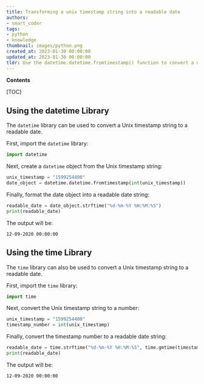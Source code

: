 ```yaml
---
title: Transforming a unix timestamp string into a readable date
authors:
- smart_coder
tags:
- python
- knowledge
thumbnail: images/python.png
created_at: 2023-01-30 00:00:00
updated_at: 2023-01-30 00:00:00
tldr: Use the datetime.datetime.fromtimestamp() function to convert a unix timestamp string to a readable date in Python.
---
```


**Contents**

[TOC]

## Using the datetime Library

The `datetime` library can be used to convert a Unix timestamp string to a readable date.

First, import the `datetime` library:

```python
import datetime
```

Next, create a `datetime` object from the Unix timestamp string:

```python
unix_timestamp = "1599254400"
date_object = datetime.datetime.fromtimestamp(int(unix_timestamp))
```

Finally, format the date object into a readable date string:

```python
readable_date = date_object.strftime("%d-%m-%Y %H:%M:%S")
print(readable_date)
```

The output will be:

```
12-09-2020 00:00:00
```

## Using the time Library

The `time` library can also be used to convert a Unix timestamp string to a readable date.

First, import the `time` library:

```python
import time
```

Next, convert the Unix timestamp string to a number:

```python
unix_timestamp = "1599254400"
timestamp_number = int(unix_timestamp)
```

Finally, convert the timestamp number to a readable date string:

```python
readable_date = time.strftime("%d-%m-%Y %H:%M:%S", time.gmtime(timestamp_number))
print(readable_date)
```

The output will be:

```
12-09-2020 00:00:00
```
